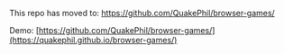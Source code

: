 This repo has moved to: https://github.com/QuakePhil/browser-games/

Demo: [https://github.com/QuakePhil/browser-games/](https://quakephil.github.io/browser-games/)
